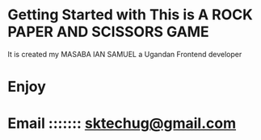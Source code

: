 # Getting Started with This is A ROCK PAPER AND SCISSORS GAME
It is created my MASABA IAN SAMUEL a Ugandan Frontend developer



# Enjoy


# Email ::::::: sktechug@gmail.com